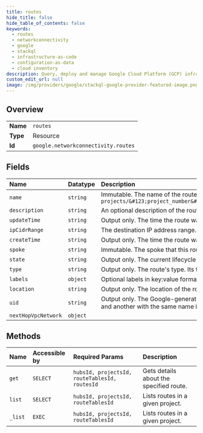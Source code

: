 ```yaml
---
title: routes
hide_title: false
hide_table_of_contents: false
keywords:
  - routes
  - networkconnectivity
  - google    
  - stackql
  - infrastructure-as-code
  - configuration-as-data
  - cloud inventory
description: Query, deploy and manage Google Cloud Platform (GCP) infrastructure and resources using SQL
custom_edit_url: null
image: /img/providers/google/stackql-google-provider-featured-image.png
---
```

  
    

## Overview
<table><tbody>
<tr><td><b>Name</b></td><td><code>routes</code></td></tr>
<tr><td><b>Type</b></td><td>Resource</td></tr>
<tr><td><b>Id</b></td><td><code>google.networkconnectivity.routes</code></td></tr>
</tbody></table>

## Fields
| Name | Datatype | Description |
|:-----|:---------|:------------|
| `name` | `string` | Immutable. The name of the route. Route names must be unique. Route names use the following form: `projects/&#123;project_number&#125;/locations/global/hubs/&#123;hub&#125;/routeTables/&#123;route_table_id&#125;/routes/&#123;route_id&#125;` |
| `description` | `string` | An optional description of the route. |
| `updateTime` | `string` | Output only. The time the route was last updated. |
| `ipCidrRange` | `string` | The destination IP address range. |
| `createTime` | `string` | Output only. The time the route was created. |
| `spoke` | `string` | Immutable. The spoke that this route leads to. Example: projects/12345/locations/global/spokes/SPOKE |
| `state` | `string` | Output only. The current lifecycle state of the route. |
| `type` | `string` | Output only. The route's type. Its type is determined by the properties of its IP address range. |
| `labels` | `object` | Optional labels in key:value format. For more information about labels, see [Requirements for labels](https://cloud.google.com/resource-manager/docs/creating-managing-labels#requirements). |
| `location` | `string` | Output only. The location of the route. Uses the following form: "projects/&#123;project&#125;/locations/&#123;location&#125;" Example: projects/1234/locations/us-central1 |
| `uid` | `string` | Output only. The Google-generated UUID for the route. This value is unique across all Network Connectivity Center route resources. If a route is deleted and another with the same name is created, the new route is assigned a different `uid`. |
| `nextHopVpcNetwork` | `object` |  |
## Methods
| Name | Accessible by | Required Params | Description |
|:-----|:--------------|:----------------|:------------|
| `get` | `SELECT` | `hubsId, projectsId, routeTablesId, routesId` | Gets details about the specified route. |
| `list` | `SELECT` | `hubsId, projectsId, routeTablesId` | Lists routes in a given project. |
| `_list` | `EXEC` | `hubsId, projectsId, routeTablesId` | Lists routes in a given project. |
